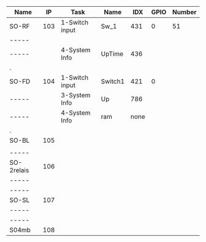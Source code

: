 Name      |IP | Task         | Name  |IDX | GPIO | Number
--------- |---|------------- | ----  |----|----  | ------
SO-RF     |103|1-Switch input|Sw_1   |431 | 0    | 51
-----     |   |              |       |    |      |
-----     |   |4-System Info |UpTime |436 |      |  
.         |   |              |       |    |      |
SO-FD     |104|1-Switch input|Switch1|421 | 0    |
-----     |   |3-System Info |Up     |786 |      |
-----     |   |4-System Info |ram    |none|      |
.         |   |              |       |    |      |
SO-BL     |105|           |      |    |      |
 |   |           |      |    |      |
-----     |   |           |      |    |      |
SO-2relais|106|           |      |    |      |
-----     |   |           |      |    |      |
-----     |   |           |      |    |      |
SO-SL     |107|           |      |    |      |
-----     |   |           |      |    |      |
-----     |   |           |      |    |      |
S04mb     |108|           |      |    |      |

